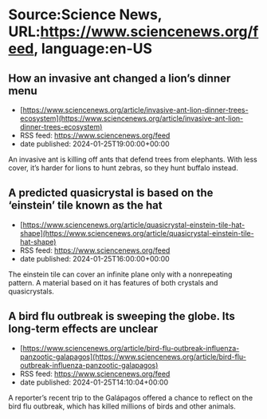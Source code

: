 # Source:Science News, URL:https://www.sciencenews.org/feed, language:en-US

## How an invasive ant changed a lion’s dinner menu
 - [https://www.sciencenews.org/article/invasive-ant-lion-dinner-trees-ecosystem](https://www.sciencenews.org/article/invasive-ant-lion-dinner-trees-ecosystem)
 - RSS feed: https://www.sciencenews.org/feed
 - date published: 2024-01-25T19:00:00+00:00

An invasive ant is killing off ants that defend trees from elephants. With less cover, it’s harder for lions to hunt zebras, so they hunt buffalo instead.

## A predicted quasicrystal is based on the ‘einstein’ tile known as the hat
 - [https://www.sciencenews.org/article/quasicrystal-einstein-tile-hat-shape](https://www.sciencenews.org/article/quasicrystal-einstein-tile-hat-shape)
 - RSS feed: https://www.sciencenews.org/feed
 - date published: 2024-01-25T16:00:00+00:00

The einstein tile can cover an infinite plane only with a nonrepeating pattern. A material based on it has features of both crystals and quasicrystals.

## A bird flu outbreak is sweeping the globe. Its long-term effects are unclear
 - [https://www.sciencenews.org/article/bird-flu-outbreak-influenza-panzootic-galapagos](https://www.sciencenews.org/article/bird-flu-outbreak-influenza-panzootic-galapagos)
 - RSS feed: https://www.sciencenews.org/feed
 - date published: 2024-01-25T14:10:04+00:00

A reporter’s recent trip to the Galápagos offered a chance to reflect on the bird flu outbreak, which has killed millions of birds and other animals.

